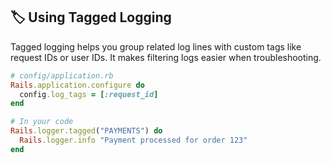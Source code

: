## 🏷️ Using Tagged Logging
Tagged logging helps you group related log lines with custom tags like request IDs or user IDs. It makes filtering logs easier when troubleshooting.

```ruby
# config/application.rb
Rails.application.configure do
  config.log_tags = [:request_id]
end

# In your code
Rails.logger.tagged("PAYMENTS") do
  Rails.logger.info "Payment processed for order 123"
end
```
